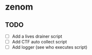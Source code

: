 # zenom

## TODO
- [ ] Add a lives drainer script
- [ ] Add CTF auto collect script
- [ ] Add logger (see who executes script)
